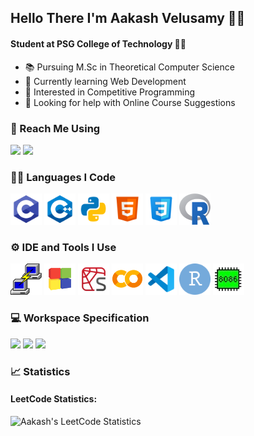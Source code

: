 ## Hello There I'm Aakash Velusamy 🙋‍♂️

#### Student at PSG College of Technology 👨‍🎓

- 📚 Pursuing M.Sc in Theoretical Computer Science
- 🌱 Currently learning Web Development
- 📌 Interested in Competitive Programming
- 🤔 Looking for help with Online Course Suggestions

### 📧 Reach Me Using
[<img src="https://img.shields.io/badge/LinkedIn-0077B5?style=for-the-badge&logo=linkedin&logoColor=white" />](https://www.linkedin.com/in/aakash-velusamy-273878292/) [<img src="https://img.shields.io/badge/GMail-ff4343?style=for-the-badge&logo=gmail&logoColor=white" />](mailto:aakashvelusamy465@gmail.com)

### 👨‍💻 Languages I Code
<img height="50" width="50" src="https://github.com/AakashVelusamy/logos/blob/main/icons8-c-programming.svg" /> <img height="50" width="50" src="https://github.com/AakashVelusamy/logos/blob/main/icons8-c%2B%2B.svg" /> <img width="50" height="50" src="https://github.com/AakashVelusamy/logos/blob/main/icons8-python.svg"/> <img width="50" height="50" src="https://github.com/AakashVelusamy/logos/blob/main/icons8-html5.svg" /> <img height="50" width="50" src="https://github.com/AakashVelusamy/logos/blob/main/icons8-css.svg" /> <img width="50" height="50" src="https://github.com/AakashVelusamy/logos/blob/main/Rlogo.svg"/> 

### ⚙️ IDE and Tools I Use
<img width="50" height="50" src="https://github.com/AakashVelusamy/logos/blob/main/PuTTY_Icon.svg"/> <img width="50" height="50" src="https://github.com/AakashVelusamy/logos/blob/main/icons8-code-blocks.svg"/> <img width="50" height="50" src="https://github.com/AakashVelusamy/logos/blob/main/icons8-spyder-ide-5.svg"/> <img width="50" height="50" src="https://github.com/AakashVelusamy/logos/blob/main/icons8-google-colab.svg"/> <img width="50" height="50" src="https://github.com/AakashVelusamy/logos/blob/main/icons8-visual-studio-code.svg"/>  <img width="50" height="50" src="https://github.com/AakashVelusamy/logos/blob/main/RStudio.svg"/> <img width="50" height="50" src="https://github.com/AakashVelusamy/logos/blob/main/8086logo.png"/> 

### 💻 Workspace Specification
<img height="30" src="https://img.shields.io/badge/ASUS-TUF_Gaming_F15-00529c?style=for-the-badge&logo=asus&logoColor=white"/> <img height="30" src="https://img.shields.io/badge/intel-i7-0072CE?style=for-the-badge&logo=intel&logoColor=white"/> <img height="30" src="https://img.shields.io/badge/NVIDIA-RTX_3050-76B900?style=for-the-badge&logo=nvidia&logoColor=white"/> 

### 📈 Statistics
#### LeetCode Statistics:
![Aakash's LeetCode Statistics](https://leetcard.jacoblin.cool/AakashVelusamy?theme=dark&font=Oxygen&ext=heatmap)
</br>

<!-- #### GitHub Statistics:
![Aakash's GitHub Statistics](https://github-readme-stats.vercel.app/api?username=AakashVelusamy&theme=dark&show_icons=true&&hide=issues,contribs)
</br>

#### GitHub Activity Graph:
[![Aakash's GitHub Activity Graph](https://github-readme-activity-graph.vercel.app/graph?username=AakashVelusamy&bg_color=0d0d0d&color=ed07a5&line=f702aa&point=f5f4f4&area=true&hide_border=true)](https://github.com/ashutosh00710/github-readme-activity-graph)
</br> -->



